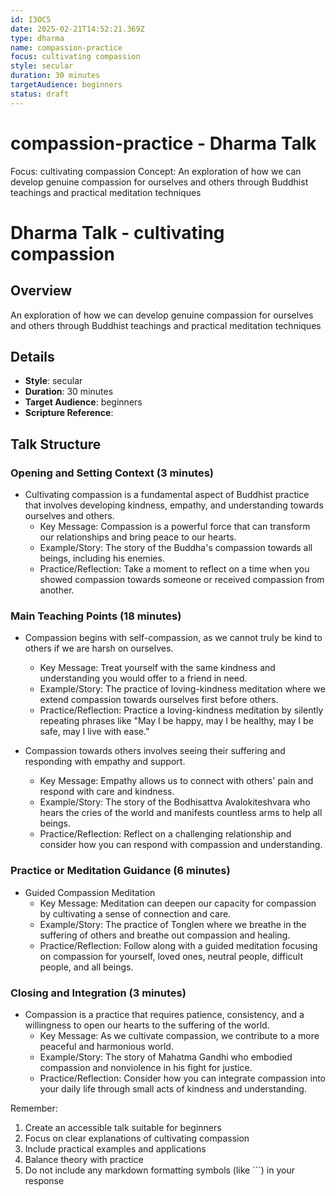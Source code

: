 ```yaml
---
id: I3OC5
date: 2025-02-21T14:52:21.369Z
type: dharma
name: compassion-practice
focus: cultivating compassion
style: secular
duration: 30 minutes
targetAudience: beginners
status: draft
---
```

# compassion-practice - Dharma Talk
Focus: cultivating compassion
Concept: An exploration of how we can develop genuine compassion for ourselves and others through Buddhist teachings and practical meditation techniques
# Dharma Talk - cultivating compassion

## Overview

An exploration of how we can develop genuine compassion for ourselves and others through Buddhist teachings and practical meditation techniques

## Details
- **Style**: secular
- **Duration**: 30 minutes
- **Target Audience**: beginners
- **Scripture Reference**: 

## Talk Structure

### Opening and Setting Context (3 minutes)
- Cultivating compassion is a fundamental aspect of Buddhist practice that involves developing kindness, empathy, and understanding towards ourselves and others.
  - Key Message: Compassion is a powerful force that can transform our relationships and bring peace to our hearts.
  - Example/Story: The story of the Buddha's compassion towards all beings, including his enemies.
  - Practice/Reflection: Take a moment to reflect on a time when you showed compassion towards someone or received compassion from another.

### Main Teaching Points (18 minutes)
- Compassion begins with self-compassion, as we cannot truly be kind to others if we are harsh on ourselves.
  - Key Message: Treat yourself with the same kindness and understanding you would offer to a friend in need.
  - Example/Story: The practice of loving-kindness meditation where we extend compassion towards ourselves first before others.
  - Practice/Reflection: Practice a loving-kindness meditation by silently repeating phrases like "May I be happy, may I be healthy, may I be safe, may I live with ease."

- Compassion towards others involves seeing their suffering and responding with empathy and support.
  - Key Message: Empathy allows us to connect with others' pain and respond with care and kindness.
  - Example/Story: The story of the Bodhisattva Avalokiteshvara who hears the cries of the world and manifests countless arms to help all beings.
  - Practice/Reflection: Reflect on a challenging relationship and consider how you can respond with compassion and understanding.

### Practice or Meditation Guidance (6 minutes)
- Guided Compassion Meditation
  - Key Message: Meditation can deepen our capacity for compassion by cultivating a sense of connection and care.
  - Example/Story: The practice of Tonglen where we breathe in the suffering of others and breathe out compassion and healing.
  - Practice/Reflection: Follow along with a guided meditation focusing on compassion for yourself, loved ones, neutral people, difficult people, and all beings.

### Closing and Integration (3 minutes)
- Compassion is a practice that requires patience, consistency, and a willingness to open our hearts to the suffering of the world.
  - Key Message: As we cultivate compassion, we contribute to a more peaceful and harmonious world.
  - Example/Story: The story of Mahatma Gandhi who embodied compassion and nonviolence in his fight for justice.
  - Practice/Reflection: Consider how you can integrate compassion into your daily life through small acts of kindness and understanding.

Remember:
1. Create an accessible talk suitable for beginners
2. Focus on clear explanations of cultivating compassion
3. Include practical examples and applications
4. Balance theory with practice
5. Do not include any markdown formatting symbols (like ```) in your response